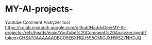 # MY-AI-projects-
 Youtube Comment Analyzer tool
https://colab.research.google.com/github/HaddyDev/MY-AI-projects-/refs/heads/main/YouTube%20Comment%20Analyzer.ipynb?token=GHSAT0AAAAAADBCO5EBXHQU5S5GMIGJXHWSZ7NHOJQ
